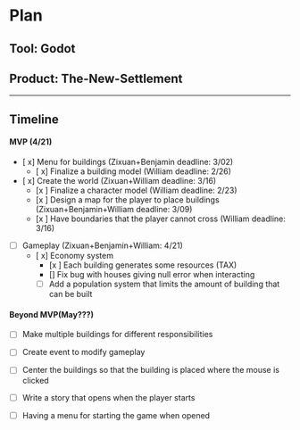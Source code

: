 # Plan

## Tool: Godot
## Product: The-New-Settlement

---

## Timeline

#### MVP (4/21)

- [ x] Menu for buildings (Zixuan+Benjamin deadline: 3/02)
  - [ x] Finalize a building model (William deadline: 2/26)
- [ x] Create the world (Zixuan+William deadline: 3/16)
  - [x ] Finalize a character model (William deadline: 2/23)
  - [x ] Design a map for the player to place buildings (Zixuan+Benjamin+William deadline: 3/09)
  - [x ] Have boundaries that the player cannot cross (William deadline: 3/16)
- [ ] Gameplay (Zixuan+Benjamin+William: 4/21)
  - [ x] Economy system
	- [x ] Each building generates some resources (TAX)
  	- [] Fix bug with houses giving null error when interacting
   	- [ ] Add a population system that limits the amount of building that can be built

#### Beyond MVP(May???)

- [ ] Make multiple buildings for different responsibilities
- [ ] Create event to modify gameplay
- [ ] Center the buildings so that the building is placed where the mouse is clicked
- [ ] Write a story that opens when the player starts
- [ ] Having a menu for starting the game when opened


<!-- EXAMPLE

## Tool: APIs
## Product: Green Glass Door riddle app

## Timeline

### MVP(Due 4/21)

- [ ] Front-end
  - [x] Webpage to collect input from user (deadline: 4/15)
  - [ ] Webpage to display "yes, but a ___ can't" or "no, but a ___ can" (deadline: 5/1)
- [x] Back-end
  - [x] Use regex to test whether or not the word can go through the GGD (deadline: 3/1)
  - [x] Use the Twinword API to find related words (deadline: 3/15)
	- [ ] Iterate through the words until an opposite example can be found (deadline: 4/1)

#### Beyond MVP(May???)

- [ ] Use another API to make sure the opposite example is a noun
- [ ] Automate notification of API limit to make sure I don’t exceed free quota
- [ ] A multiple choice quizzer that will test the user’s knowledge of the solution

-->





<!-- DO NOT USE THIS YET

| Name | Glows | Grows |
| -------- | ------- | ------- |
|   |   |
|   |   |
|   |   |
|   |   |
|   |   |
|   |   |

-->
